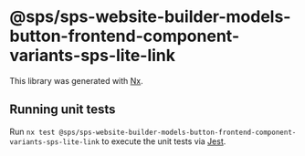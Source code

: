 # @sps/sps-website-builder-models-button-frontend-component-variants-sps-lite-link

This library was generated with [Nx](https://nx.dev).

## Running unit tests

Run `nx test @sps/sps-website-builder-models-button-frontend-component-variants-sps-lite-link` to execute the unit tests via [Jest](https://jestjs.io).
